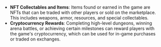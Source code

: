 - **NFT Collectables and Items**: Items found or earned in the game are NFTs that can be traded with other players or sold on the marketplace. This includes weapons, armor, resources, and special collectables.
- **Cryptocurrency Rewards**: Completing high-level dungeons, winning arena battles, or achieving certain milestones can reward players with the game's cryptocurrency, which can be used for in-game purchases or traded on exchanges.